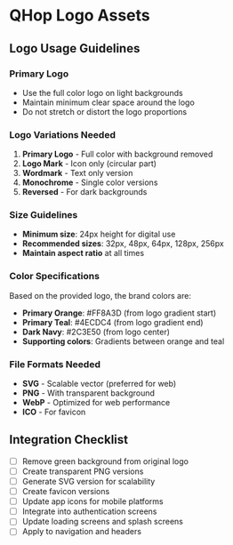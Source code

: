 # QHop Logo Assets

## Logo Usage Guidelines

### Primary Logo
- Use the full color logo on light backgrounds
- Maintain minimum clear space around the logo
- Do not stretch or distort the logo proportions

### Logo Variations Needed
1. **Primary Logo** - Full color with background removed
2. **Logo Mark** - Icon only (circular part)
3. **Wordmark** - Text only version
4. **Monochrome** - Single color versions
5. **Reversed** - For dark backgrounds

### Size Guidelines
- **Minimum size**: 24px height for digital use
- **Recommended sizes**: 32px, 48px, 64px, 128px, 256px
- **Maintain aspect ratio** at all times

### Color Specifications
Based on the provided logo, the brand colors are:
- **Primary Orange**: #FF8A3D (from logo gradient start)
- **Primary Teal**: #4ECDC4 (from logo gradient end)
- **Dark Navy**: #2C3E50 (from logo center)
- **Supporting colors**: Gradients between orange and teal

### File Formats Needed
- **SVG** - Scalable vector (preferred for web)
- **PNG** - With transparent background
- **WebP** - Optimized for web performance
- **ICO** - For favicon

## Integration Checklist
- [ ] Remove green background from original logo
- [ ] Create transparent PNG versions
- [ ] Generate SVG version for scalability
- [ ] Create favicon versions
- [ ] Update app icons for mobile platforms
- [ ] Integrate into authentication screens
- [ ] Update loading screens and splash screens
- [ ] Apply to navigation and headers
